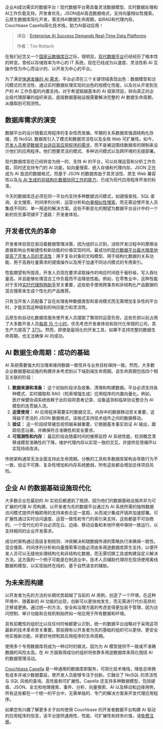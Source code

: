 <!--
title: 企业AI成功需要实时数据平台
cover: https://cdn.thenewstack.io/media/2025/05/8ac98b66-database.jpg
summary: 企业AI成功需实时数据平台！现代数据平台需具备灵活数据模型、实时数据处理和AI工作负载支持。开发者优先，JSON成AI首选数据格式，支持向量相似性搜索。云原生数据库简化开发，需支持AI数据生命周期，如RAG和代理内存。Couchbase Capella简化技术栈，助力AI驱动应用！
-->

企业AI成功需实时数据平台！现代数据平台需具备灵活数据模型、实时数据处理和AI工作负载支持。开发者优先，JSON成AI首选数据格式，支持向量相似性搜索。云原生数据库简化开发，需支持AI数据生命周期，如RAG和代理内存。Couchbase Capella简化技术栈，助力AI驱动应用！

> 译自：[Enterprise AI Success Demands Real-Time Data Platforms](https://thenewstack.io/enterprise-ai-success-demands-real-time-data-platforms/)
> 
> 作者：Tim Rottach

在我们纪念又一个[国家云数据库日](https://www.couchbase.com/clouddbday/)之际，很明显，[现代数据平台](https://thenewstack.io/databases/)已经经历了根本性的转变。曾经以存储效率为中心的 IT 系统，现在已经成为以速度、灵活性和 AI 互操作性为中心而设计的、以开发为中心的平台。

为了满足[快速发展的 AI 需求](https://thenewstack.io/why-use-a-nosql-database-for-ai-there-are-many-great-reasons/)，平台必须在三个关键领域表现出色：数据模型和访问模式的灵活性、通过实时数据处理实现的出色的规模化性能，以及对从开发到生产的 AI 工作负载的内置支持。对于希望超越基本的 AI 探索项目，转向真正的企业级代理部署的组织来说，底层数据基础设施需要解决完整的 AI 数据生命周期，从摄取到可观测性。

## 数据库需求的演变

数据平台的设计随着应用程序的复杂性而发展。早期的关系数据库强调结构化存储，而 NoSQL 数据库引入了模式和数据灵活性以及全局 Web 可扩展性。如今，[开发人员希望数据平台适应其应用程序的需求](https://thenewstack.io/ai-beyond-chatbots-and-assistants-adaptive-applications/)，而不是被迫围绕数据库的限制来设计他们的应用程序。他们想要灵活的模式、多种访问模式以及跨环境的无缝部署。

现代数据库现在已经转变为统一的、支持 AI 的平台，可以处理运营和分析工作负载，同时还支持专门的 AI 功能，如向量搜索、嵌入存储和代理内存。JSON 正在成为 AI 首选的数据格式，而基于 JSON 的数据库由于其灵活性、原生 Web 兼容性以及[与 AI 生成的非结构化数据协同工作的能力](https://thenewstack.io/using-real-time-data-to-unify-generative-and-predictive-ai/)，已成为现代应用程序开发的标准。

今天的数据库还必须在同一平台内支持多种数据访问模式，如键值查找、SQL 查询、全文搜索、时间序列分析、运营分析和[向量相似性搜索](https://thenewstack.io/the-future-of-search-is-vector/)，而无需迫使开发人员集成不同的、单一用途的解决方案。这些不断变化的期望为数据平台设计中的一个新的优先事项铺平了道路：开发者体验。

## 开发者优先的革命

开发者体验现在驱动着数据管理决策，因为组织认识到，消除开发过程中的摩擦会直接影响业务敏捷性和新功能的价值实现时间。最成功的[现代数据平台最大限度地提高了开发人员的灵活性](https://thenewstack.io/the-architects-guide-to-the-modern-data-stack/)：用于复杂对象的文档模型、用于结构化数据的关系功能、用于高吞吐量需求的键值操作以及用于加速不同访问模式的专用索引。

性能期望有所提高，开发人员现在要求读取操作的响应时间低于毫秒级，写入吞吐量高，并且能够处理混合工作负载而不会降低性能。例如，在零售业中，这种性能对于支持[实时代理购物助手](https://thenewstack.io/how-hybrid-analytics-improves-real-time-data-driven-insights/)至关重要，这些助手使用跨事务和非结构化产品数据的混合搜索来生成个性化的产品推荐。

只有当开发人员配备了旨在处理各种数据类型和查询模式而无需增加复杂性的平台时，才能实现这种级别的响应能力和灵活性。

云原生和自动化数据库服务使开发人员摆脱了繁琐的运营负担，这些负担以前占用了大多数开发人员[每周 15 个小时](https://www.cortex.io/report/the-2024-state-of-developer-productivity)。优先考虑开发者体验和现代化举措的公司，其生产力提高了 [37%](https://cdn.prod.website-files.com/6222ca42ea87e1bd1aa1d10c/663911b008c539f0c3f93346_State%20of%20Developer%20Experience%202024.pdf)。然而，即使是最简化的开发工具，如果不支持完整的数据生命周期，也无法确保 AI 的成功。

## AI 数据生命周期：成功的基础

AI 系统需要强大的治理来维持数据一致性并与业务目标保持一致。然而，大多数企业数据基础设施的构建并未考虑到以下端到端生命周期。该生命周期包括四个相互关联的阶段：

1. **数据来源和准备：** 这个初始阶段涉及收集、清理和构建数据。平台必须支持各种模式、实时摄取和 RAG（检索增强生成）应用程序的内置向量化。例如，医疗保健协调系统依赖于此阶段将患者记录、设备遥测和临床协议整合为 AI 模型的连贯输入流。
2. **运营使用：** AI 应用程序需要实时数据交互。内存中的数据移动至关重要，这得益于灵活的 JSON 数据格式，该格式支持技术组件之间的数据移动。
3. **验证：** 这一阶段经常被忽视但越来越重要，它根据基本事实验证 AI 输出，跟踪信息沿袭，并确保符合准确性和安全要求。
4. **可观测性和内存：** 最后阶段会随着时间的推移监控 AI 系统性能，检测概念漂移或模型准确性的下降，维护代理内存以实现一致的交互，并提供反馈循环以实现持续改进。

传统架构通常无法全面支持此生命周期。分散的工具和多数据库架构会导致行为不一致、验证不可靠、复杂性增加和内存系统脆弱，所有这些都会增加总体项目风险。

## 企业 AI 的数据基础设施现代化

大多数企业在最初的 AI 实验后都遇到了瓶颈，因为他们的数据基础设施并非为可扩展的代理 AI 而构建。以开发者为先的数据平台通过为 AI 系统所需的独特数据访问模式提供开箱即用的支持来弥合这一差距，从而减少集成开销并加速部署。可扩展性通过实时访问速度、运营一致性和专门的索引来支持，这些都是不可协商的。一个现代化的平台必须在云、边缘、移动设备和本地环境中保持一致运行，以支持相同的企业开发需求。

成功的架构通过高级复制规则、冲突解决和随数据传递的策略执行来确保一致性。混合搜索、时间序列分析和向量搜索等功能必须由多用途数据库原生支持，以便开发人员可以无缝地处理结构化和非结构化数据，而无需切换工具或构建自定义解决方法。这方面的一个例子可能是在制造业中，技术人员辅助代理将在现场使用离线数据和模型，以实现始终在线的、基于自然语言的辅助。

## 为未来而构建

以开发者为先的方法的长期优势超越了当前的 AI 用例，创造了一个环境，在这种环境中，随着新的 AI 功能的出现，创新可以更快地发生，而无需进行代价高昂的迁移或更换。通过统一的方法，安全和治理方面的考虑变得更加易于管理，因为访问控制、审计功能和合规机制始终如一地应用于所有数据和环境。

具有前瞻性的组织比以往任何时候都更认识到，统一的数据平台战略对于采用这项最新的技术革命至关重要。那些拥有以开发者为先的基础的组织可以更快、更安全地实施新功能，并更好地控制其应用程序的生命周期。

使用多个专用数据库将成为一种过时的做法，因为为 AI 模型提供不一致或不准确数据的风险太高。在 AI 方面取得成功的组织将依靠多用途数据库来简化围绕 AI 的数据管理活动。

[Couchbase Capella](https://www.couchbase.com/products/capella/) 是一种通用的数据库即服务，可简化技术堆栈，降低总体拥有成本并减少数据蔓延，使开发人员能够专注于创新。它融合了 NoSQL 的灵活性与 SQL 风格的查询、高性能和可扩展性。Capella 还支持多种数据模型，包括键值、JSON、全文和地理搜索、事件、分析、向量搜索、AI 以及移动和边缘用例，所有这些都在一个统一的平台中，无需单独的、专门的解决方案来开发代理应用程序。

如果您有兴趣了解更多关于如何使用 Couchbase 的开发者数据平台构建 AI 驱动的应用程序的信息，该平台提供通用性、性能、可扩展性和财务价值，请[免费注册](https://www.couchbase.com/downloads/?family=capella)。